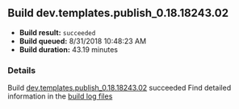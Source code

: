 ## Build dev.templates.publish_0.18.18243.02
- **Build result:** `succeeded`
- **Build queued:** 8/31/2018 10:48:23 AM
- **Build duration:** 43.19 minutes
### Details
Build [dev.templates.publish_0.18.18243.02](https://winappstudio.visualstudio.com/web/build.aspx?pcguid=a4ef43be-68ce-4195-a619-079b4d9834c2&builduri=vstfs%3a%2f%2f%2fBuild%2fBuild%2f26191) succeeded
Find detailed information in the [build log files](https://uwpctdiags.blob.core.windows.net/buildlogs/dev.templates.publish_0.18.18243.02_logs.zip)
